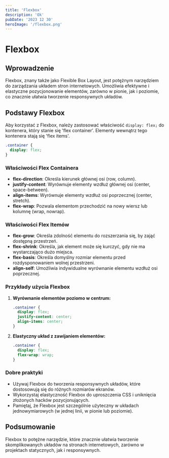 ```yaml
---
title: 'Flexbox'
description: 'Ok'
pubDate: '2023 12 30'
heroImage: '/flexbox.png'
---
```


# <span id='flexbox'>Flexbox</span>

## Wprowadzenie

Flexbox, znany także jako Flexible Box Layout, jest potężnym narzędziem do zarządzania układem stron internetowych. Umożliwia efektywne i elastyczne pozycjonowanie elementów, zarówno w pionie, jak i poziomie, co znacznie ułatwia tworzenie responsywnych układów.

## Podstawy Flexbox

Aby korzystać z Flexbox, należy zastosować właściwość `display: flex;` do kontenera, który stanie się 'flex container'. Elementy wewnątrz tego kontenera stają się 'flex items'.

```css
.container {
  display: flex;
}
```

### Właściwości Flex Containera

- **flex-direction**: Określa kierunek głównej osi (row, column).
- **justify-content**: Wyrównuje elementy wzdłuż głównej osi (center, space-between).
- **align-items**: Wyrównuje elementy wzdłuż osi poprzecznej (center, stretch).
- **flex-wrap**: Pozwala elementom przechodzić na nowy wiersz lub kolumnę (wrap, nowrap).

### Właściwości Flex Itemów

- **flex-grow**: Określa zdolność elementu do rozszerzania się, by zająć dostępną przestrzeń.
- **flex-shrink**: Określa, jak element może się kurczyć, gdy nie ma wystarczająco dużo miejsca.
- **flex-basis**: Określa domyślny rozmiar elementu przed rozdysponowaniem wolnej przestrzeni.
- **align-self**: Umożliwia indywidualne wyrównanie elementu wzdłuż osi poprzecznej.

### Przykłady użycia Flexbox

1. **Wyrównanie elementów poziomo w centrum:**

   ```css
   .container {
     display: flex;
     justify-content: center;
     align-items: center;
   }
   ```

2. **Elastyczny układ z zawijaniem elementów:**

   ```css
   .container {
     display: flex;
     flex-wrap: wrap;
   }
   ```

### Dobre praktyki

- Używaj Flexbox do tworzenia responsywnych układów, które dostosowują się do różnych rozmiarów ekranów.
- Wykorzystaj elastyczność Flexbox do uproszczenia CSS i uniknięcia złożonych hacków pozycjonujących.
- Pamiętaj, że Flexbox jest szczególnie użyteczny w układach jednowymiarowych (w jednej linii, w pionie lub poziomie).

## Podsumowanie

Flexbox to potężne narzędzie, które znacznie ułatwia tworzenie skomplikowanych układów na stronach internetowych, zarówno w projektach statycznych, jak i responsywnych.
